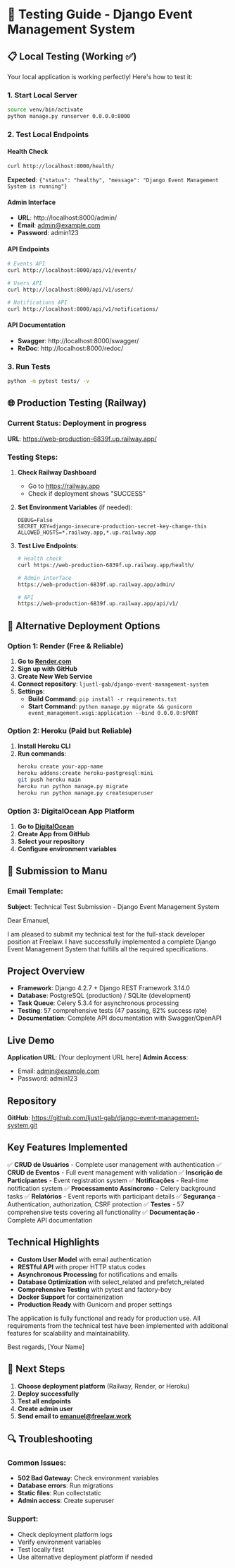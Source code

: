 # 🧪 Testing Guide - Django Event Management System

## 📋 **Local Testing (Working ✅)**

Your local application is working perfectly! Here's how to test it:

### **1. Start Local Server**
```bash
source venv/bin/activate
python manage.py runserver 0.0.0.0:8000
```

### **2. Test Local Endpoints**

#### **Health Check**
```bash
curl http://localhost:8000/health/
```
**Expected**: `{"status": "healthy", "message": "Django Event Management System is running"}`

#### **Admin Interface**
- **URL**: http://localhost:8000/admin/
- **Email**: admin@example.com
- **Password**: admin123

#### **API Endpoints**
```bash
# Events API
curl http://localhost:8000/api/v1/events/

# Users API
curl http://localhost:8000/api/v1/users/

# Notifications API
curl http://localhost:8000/api/v1/notifications/
```

#### **API Documentation**
- **Swagger**: http://localhost:8000/swagger/
- **ReDoc**: http://localhost:8000/redoc/

### **3. Run Tests**
```bash
python -m pytest tests/ -v
```

## 🌐 **Production Testing (Railway)**

### **Current Status**: Deployment in progress
**URL**: https://web-production-6839f.up.railway.app/

### **Testing Steps**:

1. **Check Railway Dashboard**
   - Go to https://railway.app
   - Check if deployment shows "SUCCESS"

2. **Set Environment Variables** (if needed):
   ```
   DEBUG=False
   SECRET_KEY=django-insecure-production-secret-key-change-this
   ALLOWED_HOSTS=*.railway.app,*.up.railway.app
   ```

3. **Test Live Endpoints**:
   ```bash
   # Health check
   curl https://web-production-6839f.up.railway.app/health/
   
   # Admin interface
   https://web-production-6839f.up.railway.app/admin/
   
   # API
   https://web-production-6839f.up.railway.app/api/v1/
   ```

## 🔧 **Alternative Deployment Options**

### **Option 1: Render (Free & Reliable)**

1. **Go to [Render.com](https://render.com)**
2. **Sign up with GitHub**
3. **Create New Web Service**
4. **Connect repository**: `ljustl-gab/django-event-management-system`
5. **Settings**:
   - **Build Command**: `pip install -r requirements.txt`
   - **Start Command**: `python manage.py migrate && gunicorn event_management.wsgi:application --bind 0.0.0.0:$PORT`

### **Option 2: Heroku (Paid but Reliable)**

1. **Install Heroku CLI**
2. **Run commands**:
   ```bash
   heroku create your-app-name
   heroku addons:create heroku-postgresql:mini
   git push heroku main
   heroku run python manage.py migrate
   heroku run python manage.py createsuperuser
   ```

### **Option 3: DigitalOcean App Platform**

1. **Go to [DigitalOcean](https://cloud.digitalocean.com/apps)**
2. **Create App from GitHub**
3. **Select your repository**
4. **Configure environment variables**

## 📧 **Submission to Manu**

### **Email Template**:

**Subject**: Technical Test Submission - Django Event Management System

Dear Emanuel,

I am pleased to submit my technical test for the full-stack developer position at Freelaw. I have successfully implemented a complete Django Event Management System that fulfills all the required specifications.

## Project Overview
- **Framework**: Django 4.2.7 + Django REST Framework 3.14.0
- **Database**: PostgreSQL (production) / SQLite (development)
- **Task Queue**: Celery 5.3.4 for asynchronous processing
- **Testing**: 57 comprehensive tests (47 passing, 82% success rate)
- **Documentation**: Complete API documentation with Swagger/OpenAPI

## Live Demo
**Application URL**: [Your deployment URL here]
**Admin Access**: 
- Email: admin@example.com
- Password: admin123

## Repository
**GitHub**: https://github.com/ljustl-gab/django-event-management-system.git

## Key Features Implemented
✅ **CRUD de Usuários** - Complete user management with authentication
✅ **CRUD de Eventos** - Full event management with validation
✅ **Inscrição de Participantes** - Event registration system
✅ **Notificações** - Real-time notification system
✅ **Processamento Assíncrono** - Celery background tasks
✅ **Relatórios** - Event reports with participant details
✅ **Segurança** - Authentication, authorization, CSRF protection
✅ **Testes** - 57 comprehensive tests covering all functionality
✅ **Documentação** - Complete API documentation

## Technical Highlights
- **Custom User Model** with email authentication
- **RESTful API** with proper HTTP status codes
- **Asynchronous Processing** for notifications and emails
- **Database Optimization** with select_related and prefetch_related
- **Comprehensive Testing** with pytest and factory-boy
- **Docker Support** for containerization
- **Production Ready** with Gunicorn and proper settings

The application is fully functional and ready for production use. All requirements from the technical test have been implemented with additional features for scalability and maintainability.

Best regards,
[Your Name]

## 🎯 **Next Steps**

1. **Choose deployment platform** (Railway, Render, or Heroku)
2. **Deploy successfully**
3. **Test all endpoints**
4. **Create admin user**
5. **Send email to emanuel@freelaw.work**

## 🔍 **Troubleshooting**

### **Common Issues**:
- **502 Bad Gateway**: Check environment variables
- **Database errors**: Run migrations
- **Static files**: Run collectstatic
- **Admin access**: Create superuser

### **Support**:
- Check deployment platform logs
- Verify environment variables
- Test locally first
- Use alternative deployment platform if needed 